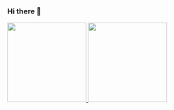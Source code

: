 ### Hi there 👋

<div>
<a href="https://github.com/thcoelho">
<img height="180em" src="https://github-readme-stats.vercel.app/api/top-langs/?username=thcoelho&layout=compact&langs_count=7&theme=dracula"/>
<img height="180em" src="https://github-readme-stats.vercel.app/api?username=thcoelho&show_icons=true&theme=dracula&include_all_commits=true&count_private=true"/>
</div>

<!--
**thcoelho/thcoelho** is a ✨ _special_ ✨ repository because its `README.md` (this file) appears on your GitHub profile.

Here are some ideas to get you started:

- 🔭 I’m currently working on ...
- 🌱 I’m currently learning ...
- 👯 I’m looking to collaborate on ...
- 🤔 I’m looking for help with ...
- 💬 Ask me about ...
- 📫 How to reach me: ...
- 😄 Pronouns: ...
- ⚡ Fun fact: ...
-->

